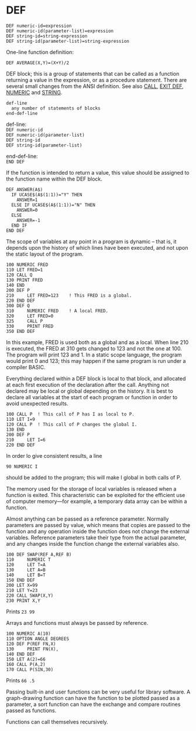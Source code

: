 # DEF

`DEF numeric-id=expression`  
`DEF numeric-id(parameter-list)=expression`  
`DEF string-id=string-expression`  
`DEF string-id(parameter-list)=string-expression`

One-line function definition:

`DEF AVERAGE(X,Y)=(X+Y)/2`

DEF block; this is a group of statements that can be called as a function returning a value in the expression, or as a procedure statement. There are several small changes from the ANSI definition. See also [CALL](man_cs-call.md), [EXIT DEF](man_cs-exit-def.md), [NUMERIC](man_cs-numeric.md) and [STRING](man_cs-string.md).

```
def-line
  any number of statements of blocks
end-def-line
```

def-line:  
`DEF numeric-id`  
`DEF numeric-id(parameter-list)`  
`DEF string-id`  
`DEF string-id(parameter-list)`

end-def-line:  
`END DEF`

If the function is intended to return a value, this value should be assigned to the function name within the DEF block.

```
DEF ANSWER(A$)
  IF UCASE$(A$(1:1))="Y" THEN
    ANSWER=1
  ELSE IF UCASE$(A$(1:1))="N" THEN
    ANSWER=0
  ELSE
    ANSWER=-1
  END IF
END DEF
```

The scope of variables at any point in a program is dynamic – that is, it depends upon the history of which lines have been executed, and not upon the static layout of the program.

```
100	NUMERIC FRED
110	LET FRED=1
120	CALL Q
130	PRINT FRED
140	END
200	DEF P
210		LET FRED=123	! This FRED is a global.
220	END DEF
300	DEF Q
310		NUMERIC FRED	! A local FRED.
320		LET FRED=0
325		CALL P
330		PRINT FRED
350	END DEF
```

In this example, FRED is used both as a global and as a local. When line 210 is executed, the FRED at 310 gets changed to 123 and not the one at 100. The program will print 123 and 1. In a static scope language, the program would print 0 and 123; this may happen if the same program is run under a compiler BASIC.

Everything declared within a DEF block is local to that block, and allocated at each first execution of the declaration after the call. Anything not declared may be local or global depending on the history.
It is best to declare all variables at the start of each program or function in order to avoid unexpected results.

```
100	CALL P	! This call of P has I as local to P.
110	LET I=9
120	CALL P	! This call of P changes the global I.
130	END
200	DEF P
210		LET I=6
220	END DEF
```

In order lo give consistent results, a line

`90	NUMERIC I`

should be added to the program; this will make I global in both calls of P.

The memory used for the storage of local variables is released when a function is exited. This characteristic can be exploited for the efficient use of computer memory—for example, a temporary data array can be within a function.

Almost anything can be passed as a reference parameter. Normally parameters are passed by value, which means that copies are passed to the function and any operation inside the function does not change the external variables. Reference parameters take their type from the actual parameter, and any changes inside the function change the external variables also.

```
100	DEF SWAP(REF A,REF B)
110		NUMERIC T
120		LET T=A
130		LET A=B
140		LET B=T
150	END DEF
200	LET X=99
210	LET Y=23
220	CALL SWAP(X,Y)
230	PRINT X,Y
```

Prints	`23	99`

Arrays and functions must always be passed by reference.

```
100	NUMERIC A(10)
110	OPTION ANGLE DEGREES
120	DEF P(REF FN,X)
130		PRINT FN(X),
140	END DEF
150	LET A(2)=66
160	CALL P(A,2)
170	CALL P(SIN,30)
```

Prints	`66	.5`

Passing built-in and user functions can be very useful for library software. A graph-drawing function can have the function to be plotted passed as a parameter, a sort function can have the exchange and compare routines passed as functions.

Functions can call themselves recursively.